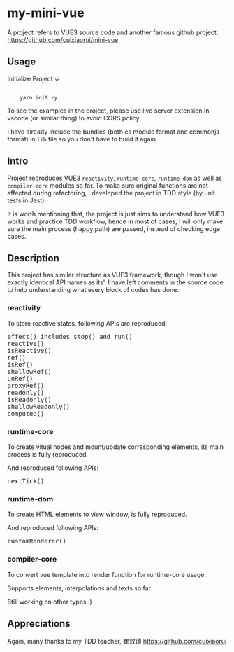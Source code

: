 # my-mini-vue

A project refers to VUE3 source code and another famous github project:  https://github.com/cuixiaorui/mini-vue

## Usage

<p>Initialize Project ↓</p>
<code>
    yarn init -y          
</code>
<p></p>
To see the examples in the project, please use live server extension in vscode (or similar thing) to avoid CORS policy

I have already include the bundles (both es module format and commonjs format) in <code>lib</code> file so you don't have to build it again.

##  Intro

Project reproduces VUE3 <code>reactivity</code>, <code>runtime-core</code>, <code>runtime-dom</code> as well as <code>compiler-core</code> modules so far. 
To make sure original functions are not affected during refactoring, I developed the project in TDD style (by unit tests in Jest).

It is worth mentioning that, the project is just aims to understand how VUE3 works and practice TDD workflow, hence in most of cases, I will only make sure the main 
process (happy path) are passed, instead of checking edge cases. 

##  Description

This project has similar structure as VUE3 framework, though I won't use exactly identical API names as its'. I have left comments in the source code to
help understanding what every block of codes has done. 

###  reactivity 

To store reactive states, following APIs are reproduced:
<pre>
effect() includes stop() and run()
reactive()
isReactive()
ref()
isRef()
shallowRef()
unRef()
proxyRef()
readonly()
isReadonly()
shallowReadonly()
computed()
</pre>

### runtime-core

To create vitual nodes and mount/update corresponding elements, its main process is fully reproduced.

And reproduced following APIs:
<pre>
nextTick()
</pre>

### runtime-dom

To create HTML elements to view window, is fully reproduced.

And reproduced following APIs:
<pre>
customRenderer()
</pre>

### compiler-core

To convert vue template into render function for runtime-core usage.

Supports elements, interpolations and texts so far.

Still working on other types :)

## Appreciations
Again, many thanks to my TDD teacher, 崔效瑞 https://github.com/cuixiaorui
